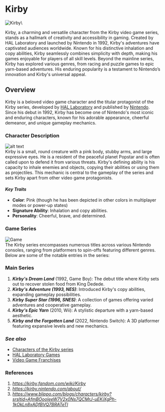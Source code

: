 # **Kirby**
![Kirby](https://encrypted-tbn0.gstatic.com/images?q=tbn:ANd9GcSxp8SaSz5zIoLtvb5q2tr8AaDK72IdfvlYHw&s)\

Kirby, a charming and versatile character from the Kirby video game series, stands as a hallmark of creativity and accessibility in gaming. Created by HAL Laboratory and launched by Nintendo in 1992, Kirby's adventures have captivated audiences worldwide. Known for his distinctive inhalation and copy abilities, Kirby seamlessly combines simplicity with depth, making his games enjoyable for players of all skill levels. Beyond the mainline series, Kirby has explored various genres, from racing and puzzle games to epic yarn-based adventures. His enduring popularity is a testament to Nintendo’s innovation and Kirby's universal appeal.

## **Overview**
Kirby is a beloved video game character and the titular protagonist of the Kirby series, developed by [HAL Laboratory](https://www.hallab.co.jp/eng/) and published by [Nintendo](https://www.nintendo.com/us/?srsltid=AfmBOopy4rJXTgI7naZpiRXNKehCmj34BOcjC4U7MKjBg9s1CoVGHf93). Since his debut in 1992, Kirby has become one of Nintendo's most iconic and enduring characters, known for his adorable appearance, cheerful demeanor, and unique gameplay mechanics.

### Character Description
![alt text](https://images-wixmp-ed30a86b8c4ca887773594c2.wixmp.com/f/f8928896-0a94-4239-bb47-f5e66c45cd78/df2wlx4-2b3dd45a-fe21-4cc8-85fe-c10a8eb9b315.png/v1/fill/w_1280,h_720,q_80,strp/top_10_kirby_copy_abilities_by_sarhanxg_df2wlx4-fullview.jpg?token=eyJ0eXAiOiJKV1QiLCJhbGciOiJIUzI1NiJ9.eyJzdWIiOiJ1cm46YXBwOjdlMGQxODg5ODIyNjQzNzNhNWYwZDQxNWVhMGQyNmUwIiwiaXNzIjoidXJuOmFwcDo3ZTBkMTg4OTgyMjY0MzczYTVmMGQ0MTVlYTBkMjZlMCIsIm9iaiI6W1t7ImhlaWdodCI6Ijw9NzIwIiwicGF0aCI6IlwvZlwvZjg5Mjg4OTYtMGE5NC00MjM5LWJiNDctZjVlNjZjNDVjZDc4XC9kZjJ3bHg0LTJiM2RkNDVhLWZlMjEtNGNjOC04NWZlLWMxMGE4ZWI5YjMxNS5wbmciLCJ3aWR0aCI6Ijw9MTI4MCJ9XV0sImF1ZCI6WyJ1cm46c2VydmljZTppbWFnZS5vcGVyYXRpb25zIl19.aEdtrUobL53oiJfZt0UWhyng-nFat2W-AnkOaL3xLzA)\
Kirby is a small, round creature with a pink body, stubby arms, and large expressive eyes. He is a resident of the peaceful planet Popstar and is often called upon to defend it from various threats. Kirby's defining ability is his capacity to inhale enemies and objects, copying their abilities or using them as projectiles. This mechanic is central to the gameplay of the series and sets Kirby apart from other video game protagonists.

#### ***Key Traits***
- **Color**: Pink (though he has been depicted in other colors in multiplayer modes or power-up states)
- **Signature Ability**: Inhalation and copy abilities.
- **Personality**: Cheerful, brave, and determined.

### **Game Series**
![Game](https://assets.nuuvem.com/image/upload/v1/products/5e5ede31c883e60be6f353f9/sharing_images/gvf3uwle3onuvu5lqirg.jpg)\
The Kirby series encompasses numerous titles across various Nintendo consoles, ranging from platformers to spin-offs featuring different genres. Below are some of the notable entries in the series:

### **Main Series**
1. ***Kirby's Dream Land*** (1992, Game Boy): The debut title where Kirby sets out to recover stolen food from King Dedede.
2. ***Kirby's Adventure (1993, NES)***: Introduced Kirby's copy abilities, expanding gameplay possibilities.
3. ***Kirby Super Star (1996, SNES)***: A collection of games offering varied adventures and cooperative gameplay.
4. ***Kirby's Epic Yarn*** (2010, Wii): A stylistic departure with a yarn-based aesthetic.
5. ***Kirby and the Forgotten Land*** (2022, Nintendo Switch): A 3D platformer featuring expansive levels and new mechanics.

### ***See also***
- [Characters of the Kirby series](https://en.wikipedia.org/wiki/Characters_of_the_Kirby_series)
- [HAL Laboratory Games](https://en.wikipedia.org/wiki/Category:HAL_Laboratory_games)
- [Video Game Franchises](https://en.wikipedia.org/wiki/Category:Video_game_franchises)

### **References**
1. *https://kirby.fandom.com/wiki/Kirby*
2. *https://kirby.nintendo.com/about/*
3. *https://www.blippo.com/blogs/characters/kirby?srsltid=AfmBOooIeeW7V2x0Ns7QCMrJ-uEKiXgPh-1kOkLn8xADfBVQ7BRATeTl*


